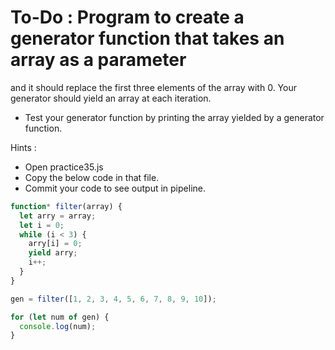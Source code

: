 # To-Do : Program to create a generator function that takes an array as a parameter 
and it should replace the first three elements of the array with 0.
Your generator should yield an array at each iteration.

- Test your generator function by printing the array yielded by a generator function.

Hints :

- Open practice35.js
- Copy the below code in that file.
- Commit your code to see output in pipeline.

```js
function* filter(array) {
  let arry = array;
  let i = 0;
  while (i < 3) {
    arry[i] = 0;
    yield arry;
    i++;
  }
}

gen = filter([1, 2, 3, 4, 5, 6, 7, 8, 9, 10]);

for (let num of gen) {
  console.log(num);
}
```
